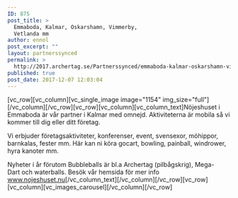 ```yaml
---
ID: 875
post_title: >
  Emmaboda, Kalmar, Oskarshamn, Vimmerby,
  Vetlanda mm
author: ennol
post_excerpt: ""
layout: partnerssynced
permalink: >
  http://2017.archertag.se/Partnerssynced/emmaboda-kalmar-oskarshamn-vimmerby-vetlanda-mm/
published: true
post_date: 2017-12-07 12:03:04
---
```

[vc_row][vc_column][vc_single_image image="1154" img_size="full"][/vc_column][/vc_row][vc_row][vc_column][vc_column_text]Nöjeshuset i Emmaboda är vår partner i Kalmar med omnejd. Aktiviteterna är mobila så vi kommer till dig eller ditt företag.

Vi erbjuder företagsaktiviteter, konferenser, event, svensexor, möhippor, barnkalas, fester mm. Här kan ni köra gocart, bowling, painball, windrower, hyra kanoter mm.

Nyheter i år förutom Bubbleballs är bl.a Archertag (pilbågskrig), Mega-Dart och waterballs. Besök vår hemsida för mer info <a href="http://www.nojeshuset.nu/" target="_blank" rel="noopener">www.nojeshuset.nu</a>[/vc_column_text][/vc_column][/vc_row][vc_row][vc_column][vc_images_carousel][/vc_column][/vc_row]